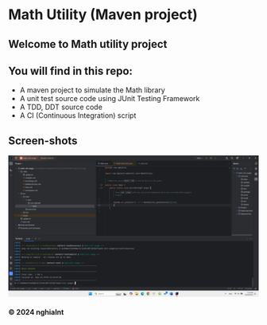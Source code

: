 # Math Utility (Maven project)

## Welcome to Math utility project
## You will find in this repo: 
* A maven project to simulate the Math library
* A unit test source code using JUnit Testing Framework
* A TDD, DDT source code
* A CI (Continuous Integration) script

## Screen-shots
![JUnit with Maven](https://github.com/nghialnt-letmecook/math-util/blob/master/screenshots/JUnit_image.png)

#### &#169; 2024 nghialnt